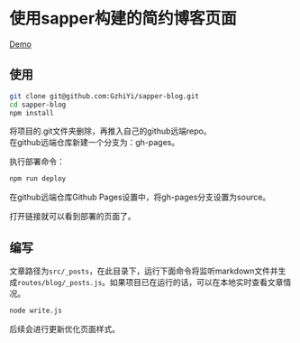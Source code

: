 # 使用sapper构建的简约博客页面

[Demo](https://gzhiyi.top)

## 使用

```bash
git clone git@github.com:GzhiYi/sapper-blog.git
cd sapper-blog
npm install
```

将项目的.git文件夹删除，再推入自己的github远端repo。  
在github远端仓库新建一个分支为：gh-pages。


执行部署命令：

```bash
npm run deploy
```

在github远端仓库Github Pages设置中，将gh-pages分支设置为source。

打开链接就可以看到部署的页面了。

## 编写

文章路径为`src/_posts`，在此目录下，运行下面命令将监听markdown文件并生成`routes/blog/_posts.js`。如果项目已在运行的话，可以在本地实时查看文章情况。

```bash
node write.js
```

后续会进行更新优化页面样式。


